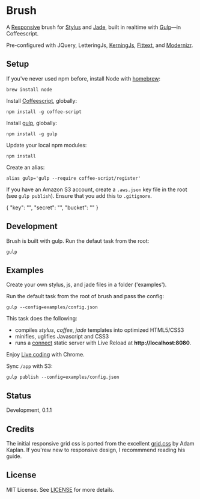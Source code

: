 # Brush

A [Responsive](http://www.adamkaplan.me/grid/) brush for [Stylus](http://learnboost.github.io/stylus/) and [Jade](http://jade-lang.com), built in realtime with [Gulp](http://gulpjs.com)&mdash;in Coffeescript.

Pre-configured with JQuery, LetteringJs, [KerningJs](http://kerningjs.com/), [Fittext](http://fittextjs.com/), and [Modernizr](http://modernizr.com/).

## Setup

If you've never used npm before, install Node with [homebrew](http://brew.sh/):

    brew install node

Install [Coffeescript](http://gulpjs.com), globally:

    npm install -g coffee-script

Install [gulp](http://gulpjs.com), globally:

    npm install -g gulp

Update your local npm modules:

    npm install

Create an alias:

    alias gulp='gulp --require coffee-script/register'

If you have an Amazon S3 account, create a `.aws.json` key file in the root (see `gulp publish`). Ensure that you add this to `.gitignore`.

  {
    "key": "",
    "secret": "",
    "bucket": ""
  }

## Development

Brush is built with gulp. Run the defaut task from the root:

    gulp

## Examples

Create your own stylus, js, and jade files in a folder ('examples').

Run the default task from the root of brush and pass the config:

    gulp --config=examples/config.json

This task does the following:

- compiles _stylus_, _coffee_, _jade_ templates into optimized HTML5/CSS3
- minifies, uglifies Javascript and CSS3
- runs a [connect](https://github.com/intesso/connect-livereload) static server with Live Reload at **http://localhost:8080**.

Enjoy [Live coding](https://chrome.google.com/webstore/detail/livereload/jnihajbhpnppcggbcgedagnkighmdlei) with Chrome.

Sync `/app` with S3:

    gulp publish --config=examples/config.json

## Status

Development, 0.1.1

## Credits

The initial responsive grid css is ported from the excellent [grid.css](http://www.adamkaplan.me/grid/) by Adam Kaplan. If you'rew new to responsive design, I recommmend reading his guide.

## License

MIT License. See [LICENSE](/LICENSE) for more details.
